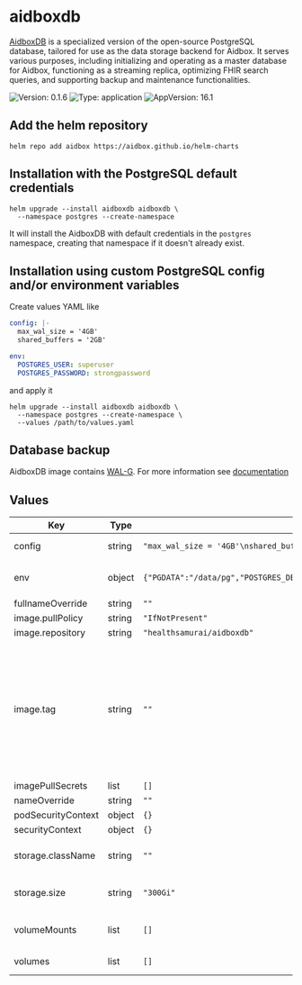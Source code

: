 # aidboxdb

[AidboxDB](https://docs.aidbox.app/storage-1/aidboxdb-image) is a specialized version of the open-source PostgreSQL database, tailored for use as the data storage backend for Aidbox. It serves various purposes, including initializing and operating as a master database for Aidbox, functioning as a streaming replica, optimizing FHIR search queries, and supporting backup and maintenance functionalities.

![Version: 0.1.6](https://img.shields.io/badge/Version-0.1.6-informational?style=flat-square) ![Type: application](https://img.shields.io/badge/Type-application-informational?style=flat-square) ![AppVersion: 16.1](https://img.shields.io/badge/AppVersion-16.1-informational?style=flat-square)

## Add the helm repository

```console
helm repo add aidbox https://aidbox.github.io/helm-charts
```

## Installation with the PostgreSQL default credentials

```console
helm upgrade --install aidboxdb aidboxdb \
  --namespace postgres --create-namespace
```

It will install the AidboxDB with default credentials in the `postgres` namespace, creating that namespace if it doesn't already exist.

## Installation using custom PostgreSQL config and/or environment variables

Create values YAML like

```yaml
config: |-
  max_wal_size = '4GB'
  shared_buffers = '2GB'

env:
  POSTGRES_USER: superuser
  POSTGRES_PASSWORD: strongpassword
```

and apply it

```console
helm upgrade --install aidboxdb aidboxdb \
  --namespace postgres --create-namespace \
  --values /path/to/values.yaml
```

## Database backup

AidboxDB image contains [WAL-G](https://github.com/wal-g/wal-g). For more information see [documentation](https://docs.aidbox.app/storage-1/backup-and-restore/archiving)

## Values

| Key | Type | Default | Description |
|-----|------|---------|-------------|
| config | string | `"max_wal_size = '4GB'\nshared_buffers = '2GB'"` | PostgreSQL config |
| env | object | `{"PGDATA":"/data/pg","POSTGRES_DB":"postgres","POSTGRES_PASSWORD":"postgres","POSTGRES_USER":"postgres"}` | [AidboxDB environment variables](https://docs.aidbox.app/reference/configuration/environment-variables/aidboxdb-environment-variables) |
| fullnameOverride | string | `""` |  |
| image.pullPolicy | string | `"IfNotPresent"` |  |
| image.repository | string | `"healthsamurai/aidboxdb"` |  |
| image.tag | string | `""` | Overrides the image tag whose default is the chart appVersion. Has one-to-one mapping to the PostgreSQL version. |
| imagePullSecrets | list | `[]` |  |
| nameOverride | string | `""` |  |
| podSecurityContext | object | `{}` |  |
| securityContext | object | `{}` |  |
| storage.className | string | `""` | Storage className to use |
| storage.size | string | `"300Gi"` | Storage volume size request |
| volumeMounts | list | `[]` | Additional volume mounts |
| volumes | list | `[]` | Additional volumes |
